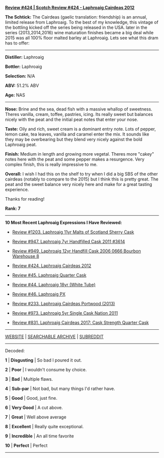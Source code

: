 
[**Review #424 | Scotch Review #424 - Laphroaig Cairdeas 2012**]( https://t8ke.review/review-424-laphroaig-cairdeas-2012/)

**The Schtick:** The Cairdeas (gaelic translation: friendship) is an annual, limited release from Laphroaig. To the best of my knowledge, this vintage of the bottling kicked off the series being released in the USA. later in the series (2013,2014,2016) wine maturation finishes became a big deal while 2015 was all 100% floor malted barley at Laphroaig. Lets see what this dram has to offer:

-----

**Distiller:** Laphroaig

**Bottler:** Laphroaig

**Selection:** N/A

**ABV:** 51.2% ABV

**Age:** NAS 

-----

**Nose:**  Brine and the sea, dead fish with a massive whallop of sweetness. Theres vanilla, cream, toffee, pastries, icing. Its really sweet but balances nicely with the peat and the initial peat notes that enter your nose.  

**Taste:** Oily and rich, sweet cream is a dominant entry note. Lots of pepper, lemon cake, tea leaves, vanilla and caramel enter the mix. It sounds like they may be overbearing but they blend very nicely against the bold Laphroaig peat. 

**Finish:** Medium in length and growing more vegetal. Theres more "cakey" notes here with the peat and some pepper makes a resurgence. Very complex finish, this is really impressive to me. 

**Overall:** I wish I had this on the shelf to try when I did a big SBS of the other cairdeas (notably to compare to the 2015) but I think this is pretty great. The peat and the sweet balance very nicely here and make for a great tasting experience. 

Thanks for reading!

**Rank: 7**

----- 

**10 Most Recent Laphroaig Expressions I Have Reviewed:** 

- [Review #1203. Laphroaig 11yr Malts of Scotland Sherry Cask ]( https://t8ke.review/review-1203-laphroaig-11yr-malts-of-scotland-sherry-cask) 

- [Review #947. Laphroaig 7yr Handfilled Cask 2011 #3614]( https://t8ke.review/review-947-laphroaig-7yr-handfill-cask-2011-oloroso-3614/) 

- [Review #949. Laphroaig 12yr Handfill Cask 2006 0666 Bourbon Warehouse 8]( https://t8ke.review/review-949-laphroaig-12yr-handfill-cask-2006-666/) 

- [Review #424. Laphroaig Cairdeas 2012]( https://t8ke.review/review-424-laphroaig-cairdeas-2012/) 

- [Review #45. Laphroaig Quarter Cask]( https://t8ke.review/review-45-laphroaig-quarter-cask/) 

- [Review #44. Laphroaig 18yr (White Tube)]( https://t8ke.review/review-44-laphroaig-18-white-tube/) 

- [Review #46. Laphroaig PX]( https://t8ke.review/review-46-laphroaig-px-re-review/) 

- [Review #233. Laphroaig Cairdeas Portwood (2013)]( https://t8ke.review/review-233-laphroaig-cairdeas-portwood-2013/) 

- [Review #973. Laphroaig 5yr Single Cask Nation 2011]( https://t8ke.review/review-973-laphroaig-5yr-single-cask-nation-2011/) 

- [Review #831. Laphroaig Cairdeas 2017: Cask Strength Quarter Cask]( https://t8ke.review/review-831-laphroaig-cairdeas-2017-cask-strength-quarter-cask/) 

-----

[WEBSITE](https://t8ke.review) | [SEARCHABLE ARCHIVE](https://t8ke.review/review-archive/) | [SUBREDDIT](https://reddit.com/r/t8kereviews)

-----

Decoded:

**1** | **Disgusting** | So bad I poured it out.

**2** | **Poor** | I wouldn't consume by choice.

**3** | **Bad** | Multiple flaws.

**4** | **Sub-par** | Not bad, but many things I'd rather have.

**5** | **Good** | Good, just fine.

**6** | **Very Good** | A cut above.

**7** | **Great** | Well above average

**8** | **Excellent** | Really quite exceptional.

**9** | **Incredible** | An all time favorite

**10** | **Perfect** | Perfect

----


